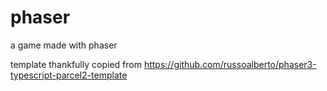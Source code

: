 # phaser
a game made with phaser

template thankfully copied from https://github.com/russoalberto/phaser3-typescript-parcel2-template